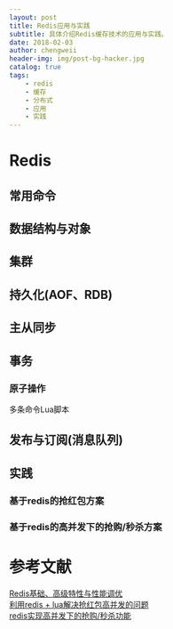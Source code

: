 ```yaml
---
layout: post
title: Redis应用与实践
subtitle: 具体介绍Redis缓存技术的应用与实践。
date: 2018-02-03
author: chengweii
header-img: img/post-bg-hacker.jpg
catalog: true
tags:
    - redis
    - 缓存
    - 分布式
    - 应用
    - 实践
---
```


# Redis

## 常用命令

## 数据结构与对象

## 集群

## 持久化(AOF、RDB)

## 主从同步

## 事务

### 原子操作
多条命令Lua脚本

## 发布与订阅(消息队列)

## 实践

### 基于redis的抢红包方案

### 基于redis的高并发下的抢购/秒杀方案

# 参考文献
[Redis基础、高级特性与性能调优](http://www.jianshu.com/p/2f14bc570563)  
[利用redis + lua解决抢红包高并发的问题](http://www.jianshu.com/p/2f14bc570563)  
[redis实现高并发下的抢购/秒杀功能](http://www.cnblogs.com/phpper/p/7085663.html)  